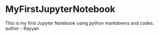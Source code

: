# MyFirstJupyterNotebook
This is my first Jupyter Notebook using python markdowns and codes.
author - Rayyan
